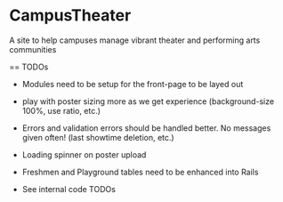 CampusTheater
=============

A site to help campuses manage vibrant theater and performing arts communities

== TODOs
- Modules need to be setup for the front-page to be layed out
- play with poster sizing more as we get experience (background-size 100%, use ratio, etc.)
- Errors and validation errors should be handled better. No messages given often! (last showtime deletion, etc.)

- Loading spinner on poster upload
- Freshmen and Playground tables need to be enhanced into Rails
- See internal code TODOs